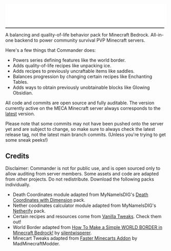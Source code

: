 ![Commander](https://raw.githubusercontent.com/MeepishRealms/Commander/main/banner.svg)
A balancing and quality-of-life behavior pack for Minecraft Bedrock.
All-in-one backend to power community survival PVP Minecraft servers.

Here's a few things that Commander does:
- Powers series defining features like the world border.
- Adds quality-of-life recipes like unpacking ice.
- Adds recipes to previously uncraftable items like saddles.
- Balances progression by changing certain recipes like Enchanting Tables.
- Adds ways to obtain previously unobtainable blocks like Glowing Obsidian.

All code and commits are open source and fully auditable.
The version currently active on the MECA Minecraft server always corresponds to the [latest](https://github.com/MeepishRealms/Commander/releases/latest) version.

Please note that some commits may not have been pushed onto the server yet and are subject to change, so make sure to always check the latest release tag, not the latest main branch commits. (Unless you're trying to get some sneak peeks!)

## Credits
Disclaimer: Commander is not for public use, and is open sourced only to allow auditing from server members. Some assets and code are adapted from other projects. Do not redistribute. Download the following packs individually. 
- Death Coordinates module adapted from MyNameIsDIG's [Death Coordinates with Dimension](https://mcpedl.com/mynameisdig-death-coordinates/) pack.
- Nether coodinates calculator module adapted from MyNameIsDIG's [Netherify](https://mcpedl.com/mynameisdig-netherify/) pack. 
- Certain recipes and resources come from [Vanilla Tweaks](https://vanillatweaks.net/). Check them out!
- World Border adapted from [How To Make a Simple WORLD BORDER in Minecraft Bedrock!](https://www.youtube.com/watch?v=FuCK1e7d_as&t=1s) by [silentwisperer](https://www.youtube.com/@silentwisperer).
- Minecart Tweaks adapted from [Faster Minecarts Addon](https://mcpedl.com/faster-minecarts-addon/) by MadMinecraftModder.
